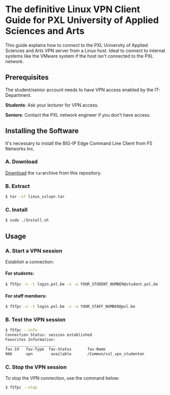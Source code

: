 # The definitive Linux VPN Client Guide for PXL University of Applied Sciences and Arts
This guide explains how to connect to the PXL University of Applied Sciences and Arts VPN server from a Linux host. Ideal to connect to internal systems like the VMware system if the host isn't connected to the PXL network.

## Prerequisites
The student/senior account needs to have VPN access enabled by the IT-Department.

**Students**: Ask your lecturer for VPN access.

**Seniors**: Contact the PXL network engineer if you don't have access.

## Installing the Software
It's necessary to install the BIG-IP Edge Command Line Client from F5 Networks Inc.

### A. Download
[Download](./linux_sslvpn.tar) the `tar`archive from this repository.


### B. Extract
```bash
$ tar -xf linux_sslvpn.tar
```

### C. Install
```bash
$ sudo ./Install.sh
```

## Usage

### A. Start a VPN session
Establish a connection:
#### For students:
```bash
$ f5fpc -s -t login.pxl.be -x -u YOUR_STUDENT_NUMBER@student.pxl.be
```
#### For staff members:
```bash
$ f5fpc -s -t login.pxl.be -x -u YOUR_STAFF_NUMBER@pxl.be
```

### B. Test the VPN session
```bash
$ f5fpc --info
Connection Status: session established
Favorites Information:
______________________
fav-Id   fav-Type  fav-Status       fav-Name
966      vpn        available       /Common/ssl_vpn_studenten
```

### C. Stop the VPN session
To stop the VPN connection, use the command below:

```bash
$ f5fpc --stop
```
